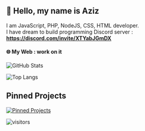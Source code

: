 ## 💨 Hello, my name is Aziz
I am JavaScript, PHP, NodeJS, CSS, HTML developer.<br>
I have dream to build programming Discord server : **https://discord.com/invite/XTYabJGmDX**

#### 🌐 My Web : work on it

![GitHub Stats](https://github-readme-stats.vercel.app/api?username=azizmjaber02&show_icons=true&theme=dark)

![Top Langs](https://github-readme-stats.vercel.app/api/top-langs/?username=azizmjaber02&theme=dark&layout=compact)

## Pinned Projects
[![Pinned Projects](https://github-readme-stats.vercel.app/api/pin/?username=azizmjaber02&repo=KemzoDev-Network&show_icons=true&theme=dark)](https://github.com/azizmjaber02/KemzoDev-Network)

 ![visitors](https://visitor-badge.laobi.icu/badge?page_id=azizmjaber02.azizmjaber02)
